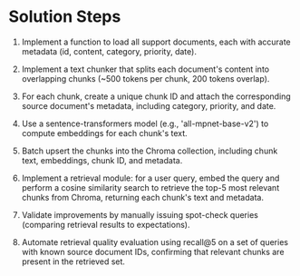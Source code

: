 # Solution Steps

1. Implement a function to load all support documents, each with accurate metadata (id, content, category, priority, date).

2. Implement a text chunker that splits each document's content into overlapping chunks (~500 tokens per chunk, 200 tokens overlap).

3. For each chunk, create a unique chunk ID and attach the corresponding source document's metadata, including category, priority, and date.

4. Use a sentence-transformers model (e.g., 'all-mpnet-base-v2') to compute embeddings for each chunk's text.

5. Batch upsert the chunks into the Chroma collection, including chunk text, embeddings, chunk ID, and metadata.

6. Implement a retrieval module: for a user query, embed the query and perform a cosine similarity search to retrieve the top-5 most relevant chunks from Chroma, returning each chunk's text and metadata.

7. Validate improvements by manually issuing spot-check queries (comparing retrieval results to expectations).

8. Automate retrieval quality evaluation using recall@5 on a set of queries with known source document IDs, confirming that relevant chunks are present in the retrieved set.


